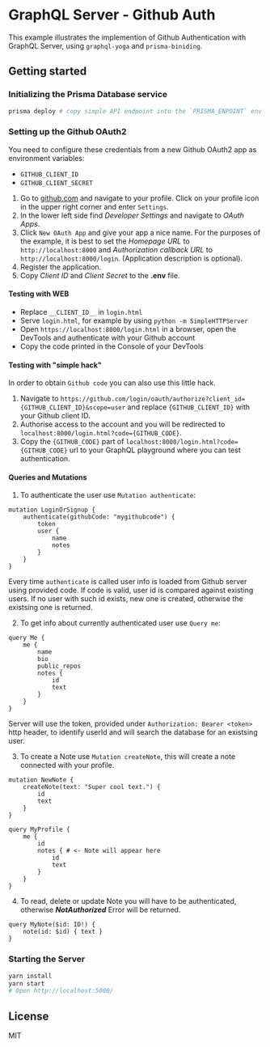 # GraphQL Server - Github Auth

This example illustrates the implemention of Github Authentication with GraphQL Server, using `graphql-yoga` and `prisma-biniding`.

## Getting started

### Initializing the Prisma Database service

```sh
prisma deploy # copy simple API endpoint into the `PRISMA_ENPOINT` env var in .env
```

### Setting up the Github OAuth2

You need to configure these credentials from a new Github OAuth2 app as environment variables:

* `GITHUB_CLIENT_ID`
* `GITHUB_CLIENT_SECRET`

1. Go to [github.com](github.com) and navigate to your profile. Click on your profile icon in the upper right corner and enter `Settings`.
2. In the lower left side find _Developer Settings_ and navigate to _OAuth Apps_.
3. Click `New OAuth App` and give your app a nice name. For the purposes of the example, it is best to set the _Homepage URL_ to `http://localhost:8000` and _Authorization callback URL_ to `http://localhost:8000/login`. (Application description is optional).
4. Register the application.
5. Copy _Client ID_ and _Client Secret_ to the __.env__ file.

#### Testing with WEB

* Replace `__CLIENT_ID__` in `login.html`
* Serve `login.html`, for example by using `python -m SimpleHTTPServer`
* Open `https://localhost:8000/login.html` in a browser, open the DevTools and authenticate with your Github account
* Copy the code printed in the Console of your DevTools

#### Testing with "simple hack"

In order to obtain `Github code` you can also use this little hack.

1. Navigate to `https://github.com/login/oauth/authorize?client_id={GITHUB_CLIENT_ID}&scope=user` and replace `{GITHUB_CLIENT_ID}` with your Github client ID.
2. Authorise access to the account and you will be redirected to `localhost:8000/login.html?code={GITHUB_CODE}`.
3. Copy the `{GITHUB_CODE}` part of `localhost:8000/login.html?code={GITHUB_CODE}` url to your GraphQL playground where you can test authentication.

#### Queries and Mutations
1. To authenticate the user use `Mutation authenticate`:
```gql
mutation LoginOrSignup {
    authenticate(githubCode: "mygithubcode") {
        token
        user {
            name
            notes
        }
    }
}
```
Every time `authenticate` is called user info is loaded from Github server using provided code. If code is valid, user id is compared against existing users. If no user with such id exists, new one is created, otherwise the existsing one is returned.

2. To get info about currently authenticated user use `Query me`:
```gql
query Me {
    me {
        name
        bio
        public_repos
        notes {
            id
            text
        }
    }
}
```
Server will use the token, provided under `Authorization: Bearer <token>` http header, to identify userId and will search the database for an existsing user.

3. To create a Note use `Mutation createNote`, this will create a note connected with your profile.
```gql
mutation NewNote {
    createNote(text: "Super cool text.") {
        id
        text
    }
}

query MyProfile {
    me {
        id
        notes { # <- Note will appear here
            id
            text
        }
    }
}
```

4. To read, delete or update Note you will have to be authenticated, otherwise __*NotAuthorized*__ Error will be returned.
```gql
query MyNote($id: ID!) {
    note(id: $id) { text }
}
```

### Starting the Server

```sh
yarn install
yarn start
# Open http://localhost:5000/
```

## License
MIT
